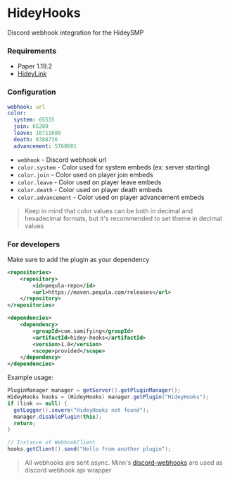 # HideyHooks
Discord webhook integration for the HideySMP

### Requirements

- Paper 1.19.2
- [HideyLink](https://github.com/SamiCraft/HideyLink)

### Configuration
```yaml
webhook: url
color:
  system: 65535
  join: 65280
  leave: 16711680
  death: 8388736
  advancement: 5768601
```
- `webhook` - Discord webhook url
- `color.system` - Color used for system embeds (ex: server starting)
- `color.join` - Color used on player join embeds
- `color.leave` - Color used on player leave embeds
- `color.death` - Color used on player death embeds
- `color.advancement` - Color used on player advancement embeds

> Keep in mind that color values can be both in decimal and hexadecimal formats, but it's recommended to set theme in decimal values

### For developers

Make sure to add the plugin as your dependency
```xml
<repositories>
    <repository>
        <id>pequla-repo</id>
        <url>https://maven.pequla.com/releases</url>
    </repository>
</repositories>

<dependencies>
    <dependency>
        <groupId>com.samifying</groupId>
        <artifactId>hidey-hooks</artifactId>
        <version>1.0</version>
        <scope>provided</scope>
    </dependency>
</dependencies>
```

Example usage:
```java
PluginManager manager = getServer().getPluginManager();
HideyHooks hooks = (HideyHooks) manager.getPlugin("HideyHooks");
if (link == null) {
  getLogger().severe("HideyHooks not found");
  manager.disablePlugin(this);
  return;
}

// Instance of WebhookClient
hooks.getClient().send("Hello from another plugin");
```

> All webhooks are sent async. Minn's [discord-webhooks](https://github.com/MinnDevelopment/discord-webhooks) are used as discord webhook api wrapper
